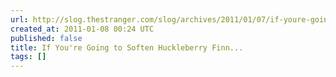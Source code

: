 ```yaml
---
url: http://slog.thestranger.com/slog/archives/2011/01/07/if-youre-going-to-soften-huckleberry-finn
created_at: 2011-01-08 00:24 UTC
published: false
title: If You're Going to Soften Huckleberry Finn...
tags: []
---
```



